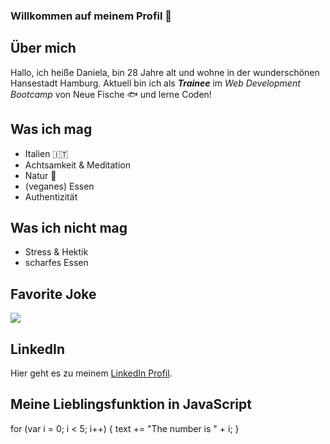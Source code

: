 ### Willkommen auf meinem Profil 👋

<!--
**danielab93/danielab93** is a ✨ _special_ ✨ repository because its `README.md` (this file) appears on your GitHub profile.

Here are some ideas to get you started:

- 🔭 I’m currently working on ...
- 🌱 I’m currently learning ...
- 👯 I’m looking to collaborate on ...
- 🤔 I’m looking for help with ...
- 💬 Ask me about ...
- 📫 How to reach me: ...
- 😄 Pronouns: ...
- ⚡ Fun fact: ...
-->

## Über mich
Hallo, ich heiße Daniela, bin 28 Jahre alt und wohne in der wunderschönen Hansestadt Hamburg. Aktuell bin ich als _**Trainee**_ im _Web Development Bootcamp_ von Neue Fische :fish:  und lerne Coden!

## Was ich mag
- Italien :it:
- Achtsamkeit & Meditation 
- Natur :leaves:
- (veganes) Essen
- Authentizität

## Was ich nicht mag
- Stress & Hektik
- scharfes Essen 

## Favorite Joke
<img src="https://img-9gag-fun.9cache.com/photo/awMoVQB_460s.jpg">

## LinkedIn
Hier geht es zu meinem [LinkedIn Profil](https://de.linkedin.com/in/daniela-blase).

## Meine Lieblingsfunktion in JavaScript
for (var i = 0; i < 5; i++) {
  text += "The number is " + i;
}



